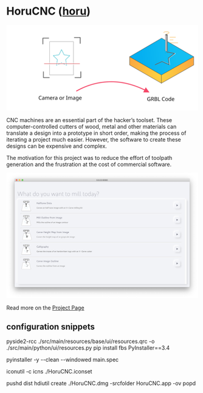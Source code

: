 # HoruCNC ([horu](https://glosbe.com/ja/en/horu))
 
![teaser](./images/teaser.svg)


CNC machines are an essential part of the hacker’s toolset. These computer-controlled cutters of wood, metal and other materials can translate a design into a prototype in short order, making the process of iterating a project much easier. However, the software to create these designs can be expensive and complex.

The motivation for this project was to reduce the effort of toolpath generation and the frustration at the cost of commercial software. 

![screenshot](./images/screenshot.png)


Read more on the [Project Page](https://freegroup.github.io/HoruCNC/)



## configuration snippets

pyside2-rcc ./src/main/resources/base/ui/resources.qrc -o ./src/main/python/ui/resources.py
pip install fbs PyInstaller==3.4

pyinstaller -y --clean --windowed main.spec


iconutil -c icns ./HoruCNC.iconset

pushd dist
hdiutil create ./HoruCNC.dmg -srcfolder HoruCNC.app -ov
popd


